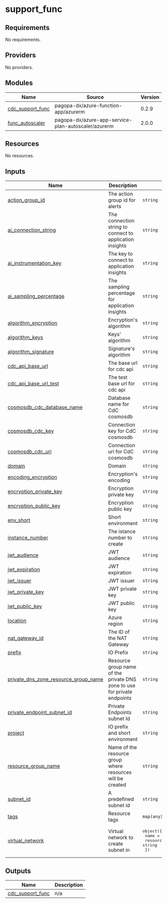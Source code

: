 # support_func

<!-- BEGIN_TF_DOCS -->
## Requirements

No requirements.

## Providers

No providers.

## Modules

| Name | Source | Version |
|------|--------|---------|
| <a name="module_cdc_support_func"></a> [cdc\_support\_func](#module\_cdc\_support\_func) | pagopa-dx/azure-function-app/azurerm | 0.2.9 |
| <a name="module_func_autoscaler"></a> [func\_autoscaler](#module\_func\_autoscaler) | pagopa-dx/azure-app-service-plan-autoscaler/azurerm | 2.0.0 |

## Resources

No resources.

## Inputs

| Name | Description | Type | Default | Required |
|------|-------------|------|---------|:--------:|
| <a name="input_action_group_id"></a> [action\_group\_id](#input\_action\_group\_id) | The action group id for alerts | `string` | n/a | yes |
| <a name="input_ai_connection_string"></a> [ai\_connection\_string](#input\_ai\_connection\_string) | The connection string to connect to application insights | `string` | n/a | yes |
| <a name="input_ai_instrumentation_key"></a> [ai\_instrumentation\_key](#input\_ai\_instrumentation\_key) | The key to connect to application insights | `string` | n/a | yes |
| <a name="input_ai_sampling_percentage"></a> [ai\_sampling\_percentage](#input\_ai\_sampling\_percentage) | The sampling percentage for application insights | `string` | n/a | yes |
| <a name="input_algorithm_encryption"></a> [algorithm\_encryption](#input\_algorithm\_encryption) | Encryption's algorithm | `string` | n/a | yes |
| <a name="input_algorithm_keys"></a> [algorithm\_keys](#input\_algorithm\_keys) | Keys' algorithm | `string` | n/a | yes |
| <a name="input_algorithm_signature"></a> [algorithm\_signature](#input\_algorithm\_signature) | Signature's algorithm | `string` | n/a | yes |
| <a name="input_cdc_api_base_url"></a> [cdc\_api\_base\_url](#input\_cdc\_api\_base\_url) | The base url for cdc api | `string` | n/a | yes |
| <a name="input_cdc_api_base_url_test"></a> [cdc\_api\_base\_url\_test](#input\_cdc\_api\_base\_url\_test) | The test base url for cdc api | `string` | n/a | yes |
| <a name="input_cosmosdb_cdc_database_name"></a> [cosmosdb\_cdc\_database\_name](#input\_cosmosdb\_cdc\_database\_name) | Database name for CdC cosmosdb | `string` | n/a | yes |
| <a name="input_cosmosdb_cdc_key"></a> [cosmosdb\_cdc\_key](#input\_cosmosdb\_cdc\_key) | Connection key for CdC cosmosdb | `string` | n/a | yes |
| <a name="input_cosmosdb_cdc_uri"></a> [cosmosdb\_cdc\_uri](#input\_cosmosdb\_cdc\_uri) | Connection uri for CdC cosmosdb | `string` | n/a | yes |
| <a name="input_domain"></a> [domain](#input\_domain) | Domain | `string` | n/a | yes |
| <a name="input_encoding_encryption"></a> [encoding\_encryption](#input\_encoding\_encryption) | Encryption's encoding | `string` | n/a | yes |
| <a name="input_encryption_private_key"></a> [encryption\_private\_key](#input\_encryption\_private\_key) | Encryption private key | `string` | n/a | yes |
| <a name="input_encryption_public_key"></a> [encryption\_public\_key](#input\_encryption\_public\_key) | Encryption public key | `string` | n/a | yes |
| <a name="input_env_short"></a> [env\_short](#input\_env\_short) | Short environment | `string` | n/a | yes |
| <a name="input_instance_number"></a> [instance\_number](#input\_instance\_number) | The istance number to create | `string` | n/a | yes |
| <a name="input_jwt_audience"></a> [jwt\_audience](#input\_jwt\_audience) | JWT audience | `string` | n/a | yes |
| <a name="input_jwt_expiration"></a> [jwt\_expiration](#input\_jwt\_expiration) | JWT expiration | `string` | n/a | yes |
| <a name="input_jwt_issuer"></a> [jwt\_issuer](#input\_jwt\_issuer) | JWT issuer | `string` | n/a | yes |
| <a name="input_jwt_private_key"></a> [jwt\_private\_key](#input\_jwt\_private\_key) | JWT private key | `string` | n/a | yes |
| <a name="input_jwt_public_key"></a> [jwt\_public\_key](#input\_jwt\_public\_key) | JWT public key | `string` | n/a | yes |
| <a name="input_location"></a> [location](#input\_location) | Azure region | `string` | n/a | yes |
| <a name="input_nat_gateway_id"></a> [nat\_gateway\_id](#input\_nat\_gateway\_id) | The ID of the NAT Gateway | `string` | n/a | yes |
| <a name="input_prefix"></a> [prefix](#input\_prefix) | IO Prefix | `string` | n/a | yes |
| <a name="input_private_dns_zone_resource_group_name"></a> [private\_dns\_zone\_resource\_group\_name](#input\_private\_dns\_zone\_resource\_group\_name) | Resource group name of the private DNS zone to use for private endpoints | `string` | n/a | yes |
| <a name="input_private_endpoint_subnet_id"></a> [private\_endpoint\_subnet\_id](#input\_private\_endpoint\_subnet\_id) | Private Endpoints subnet Id | `string` | n/a | yes |
| <a name="input_project"></a> [project](#input\_project) | IO prefix and short environment | `string` | n/a | yes |
| <a name="input_resource_group_name"></a> [resource\_group\_name](#input\_resource\_group\_name) | Name of the resource group where resources will be created | `string` | n/a | yes |
| <a name="input_subnet_id"></a> [subnet\_id](#input\_subnet\_id) | A predefined subnet id | `string` | `null` | no |
| <a name="input_tags"></a> [tags](#input\_tags) | Resource tags | `map(any)` | n/a | yes |
| <a name="input_virtual_network"></a> [virtual\_network](#input\_virtual\_network) | Virtual network to create subnet in | <pre>object({<br/>    name                = string<br/>    resource_group_name = string<br/>  })</pre> | n/a | yes |

## Outputs

| Name | Description |
|------|-------------|
| <a name="output_cdc_support_func"></a> [cdc\_support\_func](#output\_cdc\_support\_func) | n/a |
<!-- END_TF_DOCS -->
